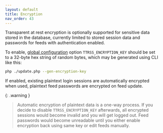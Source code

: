 ```yaml
---
layout: default
title: Encryption
nav_order: 43
---
```


Transparent at rest encryption is optionally supported for sensitive data stored in the database, currently limited to stored session data and passwords for feeds with authentication enabled.

To enable, [global configuration](Global-Config) option `TTRSS_ENCRYPTION_KEY` should be set to a 32-byte hex string of random bytes, which may be generated using CLI like this:

```sh
php ./update.php --gen-encryption-key
```

If enabled, existing plaintext login sessions are automatically encrypted when used, plaintext feed passwords are encrypted on feed update.

{: .warning }
> Automatic encryption of plaintext data is a one-way process. If you decide to disable `TTRSS_ENCRYPTION_KEY` afterwards, all encrypted sessions would become invalid and you will get logged out. Feed passwords would become unreadable until you either enable encryption back using same key or edit feeds manually.

